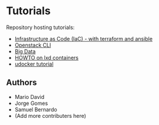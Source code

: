 # Tutorials

Repository hosting tutorials:

* [Infrastructure as Code (IaC) - with terraform and ansible](dosc/iac/iac.md)
* [Openstack CLI](doscs/openstack-cli/oscli.md)
* [Big Data](docs/big-data/bigdata.md)
* [HOWTO on lxd containers](docs/lxd/lxd.md)
* [udocker tutorial](docs/udocker/udocker.md)

## Authors

* Mario David
* Jorge Gomes
* Samuel Bernardo
* (Add more contributers here)
